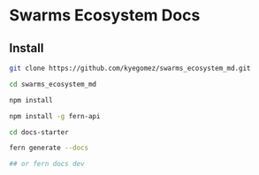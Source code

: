 # Swarms Ecosystem Docs



## Install

```bash
git clone https://github.com/kyegomez/swarms_ecosystem_md.git

cd swarms_ecosystem_md

npm install

npm install -g fern-api

cd docs-starter

fern generate --docs

## or fern docs dev

```